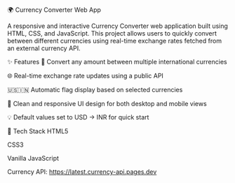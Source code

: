 🌍 Currency Converter Web App

A responsive and interactive Currency Converter web application built using HTML, CSS, and JavaScript. This project allows users to quickly convert between different currencies using real-time exchange rates fetched from an external currency API.


✨ Features
🔁 Convert any amount between multiple international currencies

🌐 Real-time exchange rate updates using a public API

🇺🇸🇮🇳 Automatic flag display based on selected currencies

📱 Clean and responsive UI design for both desktop and mobile views

💡 Default values set to USD → INR for quick start


🔧 Tech Stack
HTML5

CSS3

Vanilla JavaScript

Currency API: https://latest.currency-api.pages.dev
